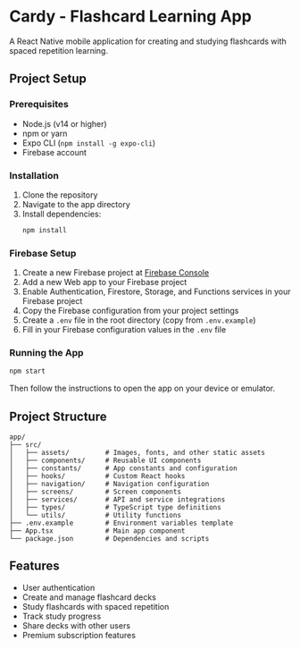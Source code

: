 # Cardy - Flashcard Learning App

A React Native mobile application for creating and studying flashcards with spaced repetition learning.

## Project Setup

### Prerequisites

- Node.js (v14 or higher)
- npm or yarn
- Expo CLI (`npm install -g expo-cli`)
- Firebase account

### Installation

1. Clone the repository
2. Navigate to the app directory
3. Install dependencies:
   ```bash
   npm install
   ```

### Firebase Setup

1. Create a new Firebase project at [Firebase Console](https://console.firebase.google.com/)
2. Add a new Web app to your Firebase project
3. Enable Authentication, Firestore, Storage, and Functions services in your Firebase project
4. Copy the Firebase configuration from your project settings
5. Create a `.env` file in the root directory (copy from `.env.example`)
6. Fill in your Firebase configuration values in the `.env` file

### Running the App

```bash
npm start
```

Then follow the instructions to open the app on your device or emulator.

## Project Structure

```
app/
├── src/
│   ├── assets/         # Images, fonts, and other static assets
│   ├── components/     # Reusable UI components
│   ├── constants/      # App constants and configuration
│   ├── hooks/          # Custom React hooks
│   ├── navigation/     # Navigation configuration
│   ├── screens/        # Screen components
│   ├── services/       # API and service integrations
│   ├── types/          # TypeScript type definitions
│   └── utils/          # Utility functions
├── .env.example        # Environment variables template
├── App.tsx             # Main app component
└── package.json        # Dependencies and scripts
```

## Features

- User authentication
- Create and manage flashcard decks
- Study flashcards with spaced repetition
- Track study progress
- Share decks with other users
- Premium subscription features
